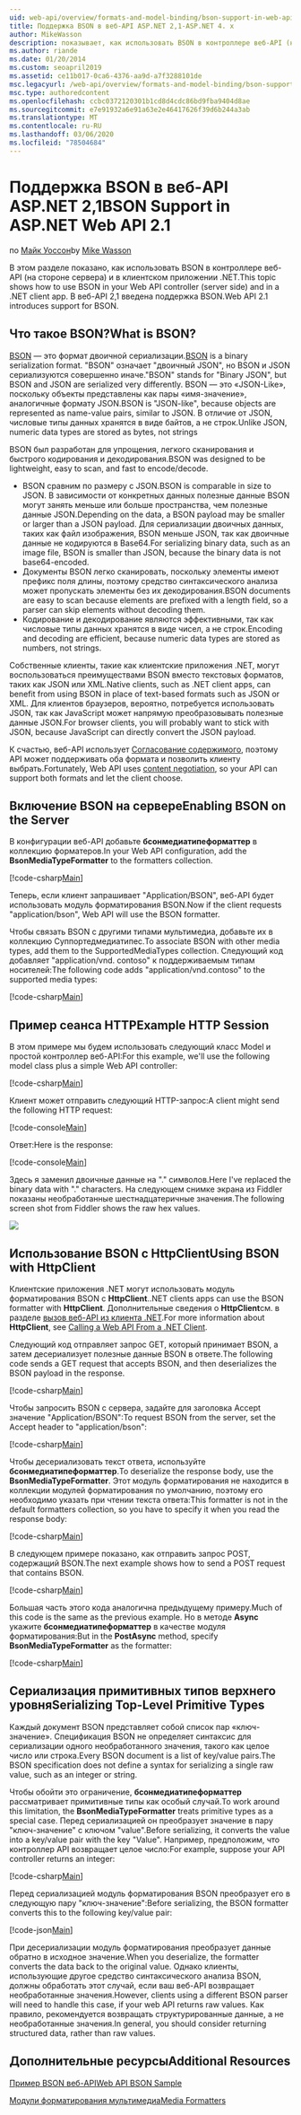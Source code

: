 ```yaml
---
uid: web-api/overview/formats-and-model-binding/bson-support-in-web-api-21
title: Поддержка BSON в веб-API ASP.NET 2,1-ASP.NET 4. x
author: MikeWasson
description: показывает, как использовать BSON в контроллере веб-API (на стороне сервера) и в клиентском приложении .NET для ASP.NET 4. x.
ms.author: riande
ms.date: 01/20/2014
ms.custom: seoapril2019
ms.assetid: ce11b017-0ca6-4376-aa9d-a7f3288101de
msc.legacyurl: /web-api/overview/formats-and-model-binding/bson-support-in-web-api-21
msc.type: authoredcontent
ms.openlocfilehash: ccbc0372120301b1cd8d4cdc86bd9fba9404d8ae
ms.sourcegitcommit: e7e91932a6e91a63e2e46417626f39d6b244a3ab
ms.translationtype: MT
ms.contentlocale: ru-RU
ms.lasthandoff: 03/06/2020
ms.locfileid: "78504684"
---
```

# <a name="bson-support-in-aspnet-web-api-21"></a><span data-ttu-id="7ecef-103">Поддержка BSON в веб-API ASP.NET 2,1</span><span class="sxs-lookup"><span data-stu-id="7ecef-103">BSON Support in ASP.NET Web API 2.1</span></span>

<span data-ttu-id="7ecef-104">по [Майк Уоссон](https://github.com/MikeWasson)</span><span class="sxs-lookup"><span data-stu-id="7ecef-104">by [Mike Wasson](https://github.com/MikeWasson)</span></span>

<span data-ttu-id="7ecef-105">В этом разделе показано, как использовать BSON в контроллере веб-API (на стороне сервера) и в клиентском приложении .NET.</span><span class="sxs-lookup"><span data-stu-id="7ecef-105">This topic shows how to use BSON in your Web API controller (server side) and in a .NET client app.</span></span> <span data-ttu-id="7ecef-106">В веб-API 2,1 введена поддержка BSON.</span><span class="sxs-lookup"><span data-stu-id="7ecef-106">Web API 2.1 introduces support for BSON.</span></span> 

## <a name="what-is-bson"></a><span data-ttu-id="7ecef-107">Что такое BSON?</span><span class="sxs-lookup"><span data-stu-id="7ecef-107">What is BSON?</span></span>

<span data-ttu-id="7ecef-108">[BSON](http://bsonspec.org/) — это формат двоичной сериализации.</span><span class="sxs-lookup"><span data-stu-id="7ecef-108">[BSON](http://bsonspec.org/) is a binary serialization format.</span></span> <span data-ttu-id="7ecef-109">"BSON" означает "двоичный JSON", но BSON и JSON сериализуются совершенно иначе.</span><span class="sxs-lookup"><span data-stu-id="7ecef-109">"BSON" stands for "Binary JSON", but BSON and JSON are serialized very differently.</span></span> <span data-ttu-id="7ecef-110">BSON — это «JSON-Like», поскольку объекты представлены как пары «имя-значение», аналогичные формату JSON.</span><span class="sxs-lookup"><span data-stu-id="7ecef-110">BSON is "JSON-like", because objects are represented as name-value pairs, similar to JSON.</span></span> <span data-ttu-id="7ecef-111">В отличие от JSON, числовые типы данных хранятся в виде байтов, а не строк.</span><span class="sxs-lookup"><span data-stu-id="7ecef-111">Unlike JSON, numeric data types are stored as bytes, not strings</span></span>

<span data-ttu-id="7ecef-112">BSON был разработан для упрощения, легкого сканирования и быстрого кодирования и декодирования.</span><span class="sxs-lookup"><span data-stu-id="7ecef-112">BSON was designed to be lightweight, easy to scan, and fast to encode/decode.</span></span>

- <span data-ttu-id="7ecef-113">BSON сравним по размеру с JSON.</span><span class="sxs-lookup"><span data-stu-id="7ecef-113">BSON is comparable in size to JSON.</span></span> <span data-ttu-id="7ecef-114">В зависимости от конкретных данных полезные данные BSON могут занять меньше или больше пространства, чем полезные данные JSON.</span><span class="sxs-lookup"><span data-stu-id="7ecef-114">Depending on the data, a BSON payload may be smaller or larger than a JSON payload.</span></span> <span data-ttu-id="7ecef-115">Для сериализации двоичных данных, таких как файл изображения, BSON меньше JSON, так как двоичные данные не кодируются в Base64.</span><span class="sxs-lookup"><span data-stu-id="7ecef-115">For serializing binary data, such as an image file, BSON is smaller than JSON, because the binary data is not base64-encoded.</span></span>
- <span data-ttu-id="7ecef-116">Документы BSON легко сканировать, поскольку элементы имеют префикс поля длины, поэтому средство синтаксического анализа может пропускать элементы без их декодирования.</span><span class="sxs-lookup"><span data-stu-id="7ecef-116">BSON documents are easy to scan because elements are prefixed with a length field, so a parser can skip elements without decoding them.</span></span>
- <span data-ttu-id="7ecef-117">Кодирование и декодирование являются эффективными, так как числовые типы данных хранятся в виде чисел, а не строк.</span><span class="sxs-lookup"><span data-stu-id="7ecef-117">Encoding and decoding are efficient, because numeric data types are stored as numbers, not strings.</span></span>

<span data-ttu-id="7ecef-118">Собственные клиенты, такие как клиентские приложения .NET, могут воспользоваться преимуществами BSON вместо текстовых форматов, таких как JSON или XML.</span><span class="sxs-lookup"><span data-stu-id="7ecef-118">Native clients, such as .NET client apps, can benefit from using BSON in place of text-based formats such as JSON or XML.</span></span> <span data-ttu-id="7ecef-119">Для клиентов браузеров, вероятно, потребуется использовать JSON, так как JavaScript может напрямую преобразовывать полезные данные JSON.</span><span class="sxs-lookup"><span data-stu-id="7ecef-119">For browser clients, you will probably want to stick with JSON, because JavaScript can directly convert the JSON payload.</span></span>

<span data-ttu-id="7ecef-120">К счастью, веб-API использует [Согласование содержимого](content-negotiation.md), поэтому API может поддерживать оба формата и позволить клиенту выбрать.</span><span class="sxs-lookup"><span data-stu-id="7ecef-120">Fortunately, Web API uses [content negotiation](content-negotiation.md), so your API can support both formats and let the client choose.</span></span>

## <a name="enabling-bson-on-the-server"></a><span data-ttu-id="7ecef-121">Включение BSON на сервере</span><span class="sxs-lookup"><span data-stu-id="7ecef-121">Enabling BSON on the Server</span></span>

<span data-ttu-id="7ecef-122">В конфигурации веб-API добавьте **бсонмедиатипеформаттер** в коллекцию форматеров.</span><span class="sxs-lookup"><span data-stu-id="7ecef-122">In your Web API configuration, add the **BsonMediaTypeFormatter** to the formatters collection.</span></span>

[!code-csharp[Main](bson-support-in-web-api-21/samples/sample1.cs)]

<span data-ttu-id="7ecef-123">Теперь, если клиент запрашивает "Application/BSON", веб-API будет использовать модуль форматирования BSON.</span><span class="sxs-lookup"><span data-stu-id="7ecef-123">Now if the client requests "application/bson", Web API will use the BSON formatter.</span></span>

<span data-ttu-id="7ecef-124">Чтобы связать BSON с другими типами мультимедиа, добавьте их в коллекцию Суппортедмедиатипес.</span><span class="sxs-lookup"><span data-stu-id="7ecef-124">To associate BSON with other media types, add them to the SupportedMediaTypes collection.</span></span> <span data-ttu-id="7ecef-125">Следующий код добавляет "application/vnd. contoso" к поддерживаемым типам носителей:</span><span class="sxs-lookup"><span data-stu-id="7ecef-125">The following code adds "application/vnd.contoso" to the supported media types:</span></span>

[!code-csharp[Main](bson-support-in-web-api-21/samples/sample2.cs)]

## <a name="example-http-session"></a><span data-ttu-id="7ecef-126">Пример сеанса HTTP</span><span class="sxs-lookup"><span data-stu-id="7ecef-126">Example HTTP Session</span></span>

<span data-ttu-id="7ecef-127">В этом примере мы будем использовать следующий класс Model и простой контроллер веб-API:</span><span class="sxs-lookup"><span data-stu-id="7ecef-127">For this example, we'll use the following model class plus a simple Web API controller:</span></span>

[!code-csharp[Main](bson-support-in-web-api-21/samples/sample3.cs)]

<span data-ttu-id="7ecef-128">Клиент может отправить следующий HTTP-запрос:</span><span class="sxs-lookup"><span data-stu-id="7ecef-128">A client might send the following HTTP request:</span></span>

[!code-console[Main](bson-support-in-web-api-21/samples/sample4.cmd)]

<span data-ttu-id="7ecef-129">Ответ:</span><span class="sxs-lookup"><span data-stu-id="7ecef-129">Here is the response:</span></span>

[!code-console[Main](bson-support-in-web-api-21/samples/sample5.cmd)]

<span data-ttu-id="7ecef-130">Здесь я заменил двоичные данные на &quot;.&quot; символов.</span><span class="sxs-lookup"><span data-stu-id="7ecef-130">Here I've replaced the binary data with &quot;.&quot; characters.</span></span> <span data-ttu-id="7ecef-131">На следующем снимке экрана из Fiddler показаны необработанные шестнадцатеричные значения.</span><span class="sxs-lookup"><span data-stu-id="7ecef-131">The following screen shot from Fiddler shows the raw hex values.</span></span>

[![](bson-support-in-web-api-21/_static/image2.png)](bson-support-in-web-api-21/_static/image1.png)

## <a name="using-bson-with-httpclient"></a><span data-ttu-id="7ecef-132">Использование BSON с HttpClient</span><span class="sxs-lookup"><span data-stu-id="7ecef-132">Using BSON with HttpClient</span></span>

<span data-ttu-id="7ecef-133">Клиентские приложения .NET могут использовать модуль форматирования BSON с **HttpClient**.</span><span class="sxs-lookup"><span data-stu-id="7ecef-133">.NET clients apps can use the BSON formatter with **HttpClient**.</span></span> <span data-ttu-id="7ecef-134">Дополнительные сведения о **HttpClient**см. в разделе [вызов веб-API из клиента .NET](../advanced/calling-a-web-api-from-a-net-client.md).</span><span class="sxs-lookup"><span data-stu-id="7ecef-134">For more information about **HttpClient**, see [Calling a Web API From a .NET Client](../advanced/calling-a-web-api-from-a-net-client.md).</span></span>

<span data-ttu-id="7ecef-135">Следующий код отправляет запрос GET, который принимает BSON, а затем десериализует полезные данные BSON в ответе.</span><span class="sxs-lookup"><span data-stu-id="7ecef-135">The following code sends a GET request that accepts BSON, and then deserializes the BSON payload in the response.</span></span>

[!code-csharp[Main](bson-support-in-web-api-21/samples/sample6.cs)]

<span data-ttu-id="7ecef-136">Чтобы запросить BSON с сервера, задайте для заголовка Accept значение "Application/BSON":</span><span class="sxs-lookup"><span data-stu-id="7ecef-136">To request BSON from the server, set the Accept header to "application/bson":</span></span>

[!code-csharp[Main](bson-support-in-web-api-21/samples/sample7.cs)]

<span data-ttu-id="7ecef-137">Чтобы десериализовать текст ответа, используйте **бсонмедиатипеформаттер**.</span><span class="sxs-lookup"><span data-stu-id="7ecef-137">To deserialize the response body, use the **BsonMediaTypeFormatter**.</span></span> <span data-ttu-id="7ecef-138">Этот модуль форматирования не находится в коллекции модулей форматирования по умолчанию, поэтому его необходимо указать при чтении текста ответа:</span><span class="sxs-lookup"><span data-stu-id="7ecef-138">This formatter is not in the default formatters collection, so you have to specify it when you read the response body:</span></span>

[!code-csharp[Main](bson-support-in-web-api-21/samples/sample8.cs)]

<span data-ttu-id="7ecef-139">В следующем примере показано, как отправить запрос POST, содержащий BSON.</span><span class="sxs-lookup"><span data-stu-id="7ecef-139">The next example shows how to send a POST request that contains BSON.</span></span>

[!code-csharp[Main](bson-support-in-web-api-21/samples/sample9.cs)]

<span data-ttu-id="7ecef-140">Большая часть этого кода аналогична предыдущему примеру.</span><span class="sxs-lookup"><span data-stu-id="7ecef-140">Much of this code is the same as the previous example.</span></span> <span data-ttu-id="7ecef-141">Но в методе **Async** укажите **бсонмедиатипеформаттер** в качестве модуля форматирования:</span><span class="sxs-lookup"><span data-stu-id="7ecef-141">But in the **PostAsync** method, specify **BsonMediaTypeFormatter** as the formatter:</span></span>

[!code-csharp[Main](bson-support-in-web-api-21/samples/sample10.cs)]

## <a name="serializing-top-level-primitive-types"></a><span data-ttu-id="7ecef-142">Сериализация примитивных типов верхнего уровня</span><span class="sxs-lookup"><span data-stu-id="7ecef-142">Serializing Top-Level Primitive Types</span></span>

<span data-ttu-id="7ecef-143">Каждый документ BSON представляет собой список пар «ключ-значение». Спецификация BSON не определяет синтаксис для сериализации одного необработанного значения, такого как целое число или строка.</span><span class="sxs-lookup"><span data-stu-id="7ecef-143">Every BSON document is a list of key/value pairs.The BSON specification does not define a syntax for serializing a single raw value, such as an integer or string.</span></span>

<span data-ttu-id="7ecef-144">Чтобы обойти это ограничение, **бсонмедиатипеформаттер** рассматривает примитивные типы как особый случай.</span><span class="sxs-lookup"><span data-stu-id="7ecef-144">To work around this limitation, the **BsonMediaTypeFormatter** treats primitive types as a special case.</span></span> <span data-ttu-id="7ecef-145">Перед сериализацией он преобразует значение в пару "ключ-значение" с ключом "value".</span><span class="sxs-lookup"><span data-stu-id="7ecef-145">Before serializing, it converts the value into a key/value pair with the key "Value".</span></span> <span data-ttu-id="7ecef-146">Например, предположим, что контроллер API возвращает целое число:</span><span class="sxs-lookup"><span data-stu-id="7ecef-146">For example, suppose your API controller returns an integer:</span></span>

[!code-csharp[Main](bson-support-in-web-api-21/samples/sample11.cs)]

<span data-ttu-id="7ecef-147">Перед сериализацией модуль форматирования BSON преобразует его в следующую пару "ключ-значение":</span><span class="sxs-lookup"><span data-stu-id="7ecef-147">Before serializing, the BSON formatter converts this to the following key/value pair:</span></span>

[!code-json[Main](bson-support-in-web-api-21/samples/sample12.json)]

<span data-ttu-id="7ecef-148">При десериализации модуль форматирования преобразует данные обратно в исходное значение.</span><span class="sxs-lookup"><span data-stu-id="7ecef-148">When you deserialize, the formatter converts the data back to the original value.</span></span> <span data-ttu-id="7ecef-149">Однако клиенты, использующие другое средство синтаксического анализа BSON, должны обработать этот случай, если ваш веб-API возвращает необработанные значения.</span><span class="sxs-lookup"><span data-stu-id="7ecef-149">However, clients using a different BSON parser will need to handle this case, if your web API returns raw values.</span></span> <span data-ttu-id="7ecef-150">Как правило, рекомендуется возвращать структурированные данные, а не необработанные значения.</span><span class="sxs-lookup"><span data-stu-id="7ecef-150">In general, you should consider returning structured data, rather than raw values.</span></span>

## <a name="additional-resources"></a><span data-ttu-id="7ecef-151">Дополнительные ресурсы</span><span class="sxs-lookup"><span data-stu-id="7ecef-151">Additional Resources</span></span>

[<span data-ttu-id="7ecef-152">Пример BSON веб-API</span><span class="sxs-lookup"><span data-stu-id="7ecef-152">Web API BSON Sample</span></span>](https://github.com/aspnet/samples/tree/master/samples/aspnet/WebApi/BSONSample/)

[<span data-ttu-id="7ecef-153">Модули форматирования мультимедиа</span><span class="sxs-lookup"><span data-stu-id="7ecef-153">Media Formatters</span></span>](media-formatters.md)
